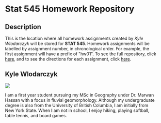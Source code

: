 # Stat 545 Homework Repository

## Description

This is the location where all homework assignments created by *Kyle Wlodarczyk* will be stored for **STAT 545**. Homework assignments will be labelled by assignment number, in chronological order. For example, the first assignment will have a prefix of "hw01". To see the full repository, click [here](https://github.com/STAT545-UBC-hw-2019-20/stat545-hw-kgwkyle), and to see the directions for each assignment, click [here](https://stat545.stat.ubc.ca/evaluation/assignments/).

## Kyle Wlodarczyk

![](https://pbs.twimg.com/profile_images/668264897600335873/a9PH2fZ8_400x400.jpg)

I am a first year student pursuing my MSc in Geography under Dr. Marwan Hassan with a focus in fluvial geomorphology. Although my undergraduate degree is also from the University of British Columbia, I am initially from New York State. When I am not in school, I enjoy hiking, playing softball, table tennis, and board games. 





